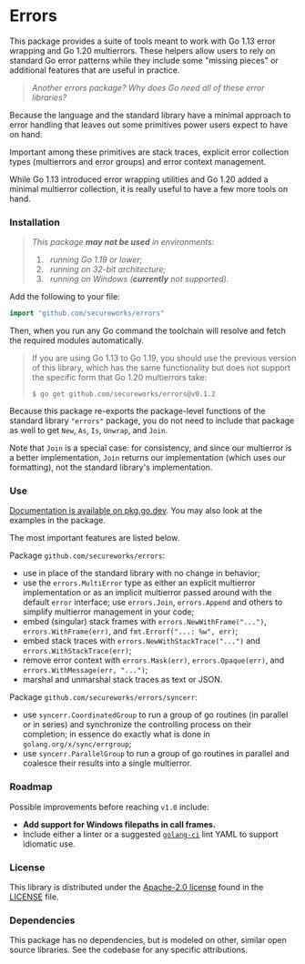 # Errors

This package provides a suite of tools meant to work with Go 1.13 error 
wrapping and Go 1.20 multierrors. These helpers allow users to rely on
standard Go error patterns while they include some "missing pieces" or
additional features that are useful in practice.

> _Another errors package? Why does Go need all of these error libraries?_

Because the language and the standard library have a minimal approach to error 
handling that leaves out some primitives power users expect to have on 
hand.

Important among these primitives are stack traces, explicit error collection
types (multierrors and error groups) and error context management.

While Go 1.13 introduced error wrapping utilities and Go 1.20 added a minimal
multierror collection, it is really useful to have a few more tools on hand.

### Installation

> _This package **may not be used** in environments:_
>
> 1. &nbsp; _running Go 1.19 or lower;_
> 2. &nbsp; _running on 32-bit architecture;_
> 3. &nbsp; _running on Windows (**currently** not supported)._

Add the following to your file:

```go
import "github.com/secureworks/errors"
```

Then, when you run any Go command the toolchain will resolve and fetch the 
required modules automatically.

> If you are using Go 1.13 to Go 1.19, you should use the previous version of 
> this library, which has the same functionality but does not support the 
> specific form that Go 1.20 multierrors take:
>
> ```
> $ go get github.com/secureworks/errors@v0.1.2
> ```

Because this package re-exports the package-level functions of the standard 
library `"errors"` package, you do not need to include that package as well to 
get `New`, `As`, `Is`, `Unwrap`, and `Join`.

Note that `Join` is a special case: for consistency, and since our multierror is
a better implementation, `Join` returns our implementation (which uses our
formatting), not the standard library's implementation.

### Use

[Documentation is available on pkg.go.dev][docs]. You may also look at the 
examples in the package.

The most important features are listed below.

Package `github.com/secureworks/errors`:

- use in place of the standard library with no change in behavior;
- use the `errors.MultiError` type as either an explicit multierror 
  implementation or as an implicit multierror passed around with the default 
  `error` interface; use `errors.Join`, `errors.Append` and others to simplify
  multierror management in your code;
- embed (singular) stack frames with `errors.NewWithFrame("...")`, 
  `errors.WithFrame(err)`, and `fmt.Errorf("...: %w", err)`;
- embed stack traces with `errors.NewWithStackTrace("...")` and
  `errors.WithStackTrace(err)`;
- remove error context with `errors.Mask(err)`, `errors.Opaque(err)`, and
  `errors.WithMessage(err, "...")`;
- marshal and unmarshal stack traces as text or JSON.

Package `github.com/secureworks/errors/syncerr`:

- use `syncerr.CoordinatedGroup` to run a group of go routines (in parallel or 
  in series) and synchronize the controlling process on their completion; in 
  essence do exactly what is done in `golang.org/x/sync/errgroup`;
- use `syncerr.ParallelGroup` to run a group of go routines in parallel and 
  coalesce their results into a single multierror.

### Roadmap

Possible improvements before reaching `v1.0` include:

- **Add support for Windows filepaths in call frames.**
- Include either a linter or a suggested [`golang-ci`][golang-ci] lint YAML 
  to support idiomatic use.

### License

This library is distributed under the [Apache-2.0 license][Apache-2.0] found in the 
[LICENSE](./LICENSE) file.

### Dependencies

This package has no dependencies, but is modeled on other, similar open source 
libraries. See the codebase for any specific attributions.

<!-- LINKS -->

[docs]: https://pkg.go.dev/github.com/secureworks/errors
[golang-ci]: https://github.com/golangci/golangci-lint
[Apache-2.0]: https://choosealicense.com/licenses/apache-2.0/
